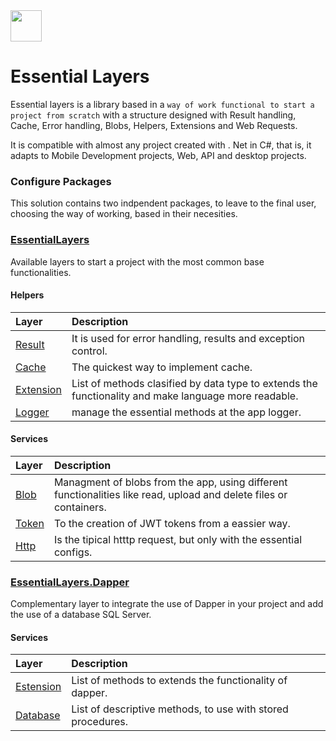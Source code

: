 <image src="https://github.com/MatProgrammerSM/EssentialLayers/blob/master/shared/essential-layers.png" width="50" />

# Essential Layers
Essential layers is a library based in a `way of work functional to start a project from scratch` with a structure designed with Result handling, Cache, Error handling, Blobs, Helpers, Extensions and Web Requests.

It is compatible with almost any project created with . Net in C#, that is, it adapts to Mobile Development projects, Web, API and desktop projects.

### Configure Packages
This solution contains two indpendent packages, to leave to the final user, choosing the way of working, based in their necesities.

### [EssentialLayers](/EssentialLayers/Readme.md)

Available layers to start a project with the most common base functionalities.

#### Helpers

| Layer     | Description |
| :------   | :- |
| [Result](/EssentialLayers/Helpers/Result) | It is used for error handling, results and exception control. |
| [Cache](/EssentialLayers/Helpers/Cache) | The quickest way to implement cache. |
| [Extension](EssentialLayers/Helpers/Extension) | List of methods clasified by data type to extends the functionality and make language more readable. |
| [Logger](/EssentialLayers/Helpers/Logger) | manage the essential methods at the app logger. |

#### Services
| Layer     | Description |
| :------   | :- |
| [Blob](/EssentialLayers/Services/Blob) | Managment of blobs from the app, using different functionalities like read, upload and delete files or containers.  |
| [Token](/EssentialLayers/Services/Token) | To the creation of JWT tokens from a eassier way. |
| [Http](/EssentialLayers/Services/Http) | Is the tipical htttp request, but only with the essential configs. |


### [EssentialLayers.Dapper](/EssentialLayers.Dapper/Readme.md)
Complementary layer to integrate the use of Dapper in your project and add the use of a database SQL Server.

#### Services
| Layer     | Description                   |
| :------   | :- |
| [Estension](/EssentialLayers.Dapper/Estension) | List of methods to extends the functionality of dapper. |
| [Database](/EssentialLayers.Dapper/Services/Database) | List of descriptive methods, to use with stored procedures. |
